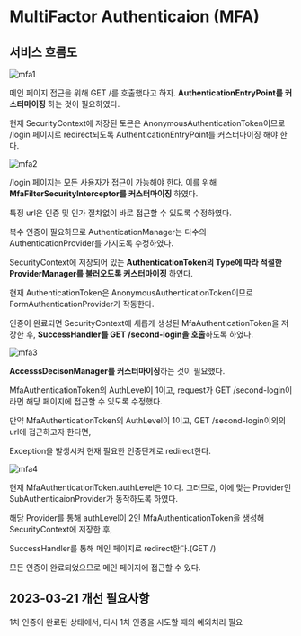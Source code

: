 # MultiFactor Authenticaion (MFA)

## 서비스 흐름도

![mfa1](https://user-images.githubusercontent.com/62477958/226382762-2c02acaa-f56b-4ddc-9e53-ccd1f4838382.png)

메인 페이지 접근을 위해 GET /를 호출했다고 하자. **AuthenticationEntryPoint를 커스터마이징** 하는 것이 필요하였다.

현재 SecurityContext에 저장된 토큰은 AnonymousAuthenticationToken이므로 /login 페이지로 redirect되도록 AuthenticationEntryPoint를 커스터마이징 해야 한다.

![mfa2](https://user-images.githubusercontent.com/62477958/226382865-e6159ad6-95d5-4125-a5d9-083288aa8884.png)

/login 페이지는 모든 사용자가 접근이 가능해야 한다. 이를 위해 **MfaFilterSecurityInterceptor를 커스터마이징** 하였다.

특정 url은 인증 및 인가 절차없이 바로 접근할 수 있도록 수정하였다.


복수 인증이 필요하므로 AuthenticationManager는 다수의 AuthenticationProvider를 가지도록 수정하였다.

SecurityContext에 저장되어 있는 **AuthenticationToken의 Type에 따라 적절한 ProviderManager를 불러오도록 커스터마이징** 하였다.

현재 AuthenticationToken은 AnonymousAuthenticationToken이므로 FormAuthenticationProvider가 작동한다.

인증이 완료되면 SecurityContext에 새롭게 생성된 MfaAuthenticationToken을 저장한 후, **SuccessHandler를 GET /second-login을 호출**하도록 하였다.



![mfa3](https://user-images.githubusercontent.com/62477958/226382956-dfee7f8c-c4f2-4ee2-99e5-bc72fc880488.png)

**AccesssDecisonManager를 커스터마이징**하는 것이 필요했다.

MfaAuthenticationToken의 AuthLevel이 1이고, request가 GET /second-login이라면 해당 페이지에 접근할 수 있도록 수정했다.

만약 MfaAuthenticationToken의 AuthLevel이 1이고, GET /second-login이외의 url에 접근하고자 한다면,

Exception을 발생시켜 현재 필요한 인증단계로 redirect한다.


![mfa4](https://user-images.githubusercontent.com/62477958/226383041-6351df60-57a4-4322-b129-0a934cef5337.png)

현재 MfaAuthenticationToken.authLevel은 1이다. 그러므로, 이에 맞는 Provider인 SubAuthenticaionProvider가 동작하도록 하였다.

해당 Provider를 통해 authLevel이 2인 MfaAuthenticationToken을 생성해 SecurityContext에 저장한 후,

SuccessHandler를 통해 메인 페이지로 redirect한다.(GET /)


모든 인증이 완료되었으므로 메인 페이지에 접근할 수 있다.


## 2023-03-21 개선 필요사항

1차 인증이 완료된 상태에서, 다시 1차 인증을 시도할 때의 예외처리 필요
